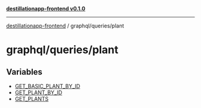 [**destillationapp-frontend v0.1.0**](../../../README.md)

***

[destillationapp-frontend](../../../modules.md) / graphql/queries/plant

# graphql/queries/plant

## Variables

- [GET\_BASIC\_PLANT\_BY\_ID](variables/GET_BASIC_PLANT_BY_ID.md)
- [GET\_PLANT\_BY\_ID](variables/GET_PLANT_BY_ID.md)
- [GET\_PLANTS](variables/GET_PLANTS.md)
